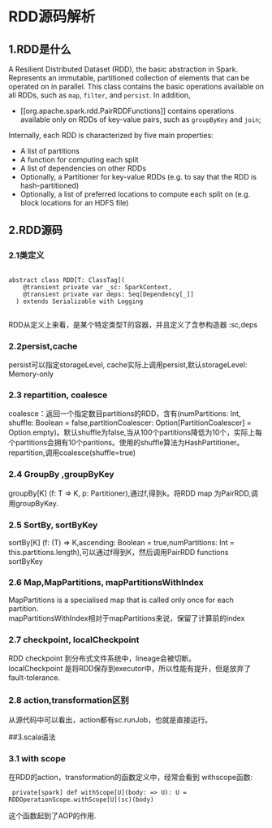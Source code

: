 # RDD源码解析

## 1.RDD是什么
A Resilient Distributed Dataset (RDD), the basic abstraction in Spark. Represents an immutable, partitioned collection of elements that can be operated on in parallel. This class contains the basic operations available on all RDDs, such as `map`, `filter`, and `persist`. In addition,
 * [[org.apache.spark.rdd.PairRDDFunctions]] contains operations available only on RDDs of key-value pairs, such as `groupByKey` and `join`;
 
  Internally, each RDD is characterized by five main properties:
 
 - A list of partitions
 - A function for computing each split
 - A list of dependencies on other RDDs
 - Optionally, a Partitioner for key-value RDDs (e.g. to say that the RDD is hash-partitioned)
 - Optionally, a list of preferred locations to compute each split on (e.g. block locations for an HDFS file)
 
 
## 2.RDD源码


### 2.1类定义

```

abstract class RDD[T: ClassTag](
    @transient private var _sc: SparkContext,
    @transient private var deps: Seq[Dependency[_]]
  ) extends Serializable with Logging
 
 ```  
 RDD从定义上来看，是某个特定类型T的容器，并且定义了含参构造器 :sc,deps
 
 
### 2.2persist,cache

persist可以指定storageLevel, cache实际上调用persist,默认storageLevel: Memory-only
 

### 2.3 repartition, coalesce
coalesce：返回一个指定数目partitions的RDD，含有(numPartitions: Int, shuffle: Boolean = false,partitionCoalescer: Option[PartitionCoalescer] = Option.empty)。默认shuffle为false,当从100个partitions降低为10个，实际上每个partitions会拥有10个paritions。使用的shuffle算法为HashPartitioner。  
repartition,调用coalesce(shuffle=true)

### 2.4 GroupBy ,groupByKey
groupBy[K] (f: T => K, p: Partitioner),通过f,得到k。将RDD map 为PairRDD,调用groupByKey.

### 2.5 SortBy, sortByKey
sortBy[K] (f: (T) => K,ascending: Boolean = true,numPartitions: Int = this.partitions.length),可以通过f得到K，然后调用PairRDD functions sortByKey

### 2.6 Map,MapPartitions, mapPartitionsWithIndex

MapPartitions is a specialised map that is called only once for each partition.  
mapPartitionsWithIndex相对于mapPartitions来说，保留了计算前的index

### 2.7 checkpoint, localCheckpoint
RDD checkpoint 到分布式文件系统中，lineage会被切断。  
localCheckpoint 是将RDD保存到executor中，所以性能有提升，但是放弃了fault-tolerance.  

### 2.8 action,transformation区别
从源代码中可以看出，action都有sc.runJob，也就是直接运行。

 
##3.scala语法

### 3.1 with scope

在RDD的action，transformation的函数定义中，经常会看到 withscope函数:

```
 private[spark] def withScope[U](body: => U): U = RDDOperationScope.withScope[U](sc)(body)
 ```
 这个函数起到了AOP的作用.

